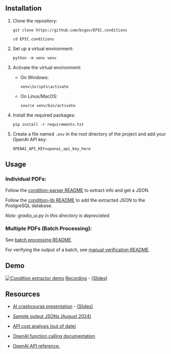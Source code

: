 ## Installation

1. Clone the repository:
   
   `git clone https://github.com/bcgov/EPIC.conditions`

   `cd EPIC.conditions`
   

2. Set up a virtual environment:
   
    `python -m venv venv`

3. Activate the virtual environment:
   - On Windows:
   
        `venv\Scripts\activate`
   - On Linux/MacOS:
   
        `source venv/bin/activate`

4. Install the required packages:
   
    `pip install -r requirements.txt`

5. Create a file named `.env` in the root directory of the project and add your OpenAI API key:
   ```text
   OPENAI_API_KEY=openai_api_key_here
   ```

## Usage

### Individual PDFs:

Follow the [condition-parser README](./condition-parser) to extract info and get a JSON.

Follow the [condition-lib README](./condition-lib) to add the extracted JSON to the PostgreSQL database.

*Note: gradio_ui.py in this directory is depreciated.* 

### Multiple PDFs (Batch Processing):

See [batch processing README](./batch_api_calling).

For verifying the output of a batch, see [manual verification README](./batch_api_calling/manual_verification/).


## Demo
[![Condition extractor demo](https://github.com/user-attachments/assets/a25b0093-b04b-4ddb-89cd-153ddaa582cd)](https://bcgov.sharepoint.com/:b:/t/04612/EYzyqtlP82BJt8ocy2AISNwBwiS-2BgJ23NqRZts-Nn6jw?e=CM1Nt3)
[Recording]() - [(Slides)](https://bcgov.sharepoint.com/:b:/t/04612/EYzyqtlP82BJt8ocy2AISNwBwiS-2BgJ23NqRZts-Nn6jw?e=CM1Nt3)

## Resources
- [AI crashcourse presentation](https://bcgov.sharepoint.com/:v:/t/04612/EX_-99Ne-IJPlyOr09vqRZgBCvCGLNEmWr5baMlF5VgraQ?e=Xw8rB2) - [(Slides)](https://bcgov.sharepoint.com/:b:/t/04612/EdJII7T6wfJCl3xOS9ANGKYB0w8oYdEgroBIoOVZPMmCNg?e=K0W55d)
- [Sample output JSONs (August 2024)](https://bcgov.sharepoint.com/:f:/t/04612/EnKdD_vryA5JrSXxcloZUi8BQzcUhJjHAK4pDeGy1PuK2w?e=n4cJ5l)
- [API cost analysis (out of date)](https://bcgov.sharepoint.com/:x:/t/04612/ETA885_P64BBhUWoGvWHT_ABuYQZC2jjLCC-q8zGOr4MeA?e=WG5ZeX)

- [OpenAI function calling documentation](https://platform.openai.com/docs/guides/function-calling)
- [OpenAI API reference](https://platform.openai.com/docs/api-reference/chat)[.](https://github.com/user-attachments/assets/cac337de-097d-4bfb-b946-56b98a2f1e1d)

